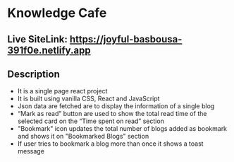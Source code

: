 # Knowledge Cafe

## Live SiteLink:  https://joyful-basbousa-391f0e.netlify.app 

## Description
- It is a single page react project
- It is built using vanilla CSS, React and JavaScript
- Json data are fetched are to display the information of a single blog
- “Mark as read” button are used to show the total read time of the selected card  on the “Time spent on read” section
- "Bookmark" icon updates the total number of blogs added as bookmark and shows it on "Bookmarked Blogs" section
- If user tries to bookmark a blog more than once it shows a toast message
